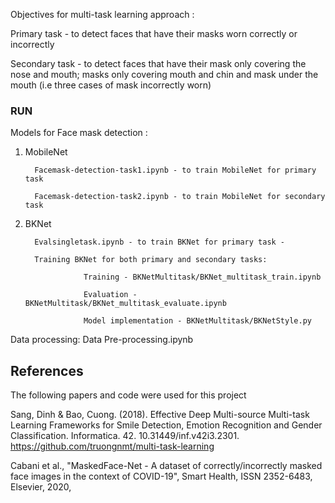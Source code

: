 Objectives for multi-task learning approach :

Primary task - to detect faces that have their masks worn correctly or incorrectly

Secondary task - to detect faces that have their mask only covering the nose and mouth; masks only covering mouth and chin and mask under the mouth (i.e three cases of mask incorrectly worn)

### RUN
Models for Face mask detection :

1. MobileNet

         Facemask-detection-task1.ipynb - to train MobileNet for primary task 
        
         Facemask-detection-task2.ipynb - to train MobileNet for secondary task
        
2. BKNet
 
         Evalsingletask.ipynb - to train BKNet for primary task - 
        
         Training BKNet for both primary and secondary tasks:
        
                    Training - BKNetMultitask/BKNet_multitask_train.ipynb
                    
                    Evaluation - BKNetMultitask/BKNet_multitask_evaluate.ipynb
                    
                    Model implementation - BKNetMultitask/BKNetStyle.py
                    
Data processing: Data Pre-processing.ipynb

## References
The following papers and code were used for this project

Sang, Dinh & Bao, Cuong. (2018). Effective Deep Multi-source Multi-task Learning Frameworks for Smile Detection, Emotion Recognition and Gender Classification. Informatica. 42. 10.31449/inf.v42i3.2301. 
https://github.com/truongnmt/multi-task-learning

Cabani et al., "MaskedFace-Net - A dataset of correctly/incorrectly masked face images in the context of COVID-19", Smart Health, ISSN 2352-6483, Elsevier, 2020, 
